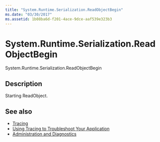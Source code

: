 ```yaml
---
title: "System.Runtime.Serialization.ReadObjectBegin"
ms.date: "03/30/2017"
ms.assetid: 1b08ba6d-f201-4ace-9dce-aaf539e323b3
---
```

# System.Runtime.Serialization.ReadObjectBegin
System.Runtime.Serialization.ReadObjectBegin  
  
## Description  
 Starting ReadObject.  
  
## See also
- [Tracing](../../../../../docs/framework/wcf/diagnostics/tracing/index.md)
- [Using Tracing to Troubleshoot Your Application](../../../../../docs/framework/wcf/diagnostics/tracing/using-tracing-to-troubleshoot-your-application.md)
- [Administration and Diagnostics](../../../../../docs/framework/wcf/diagnostics/index.md)
